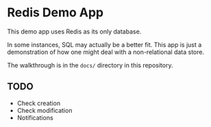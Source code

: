 Redis Demo App
===============

This demo app uses Redis as its only database.

In some instances, SQL may actually be a better fit. This app is just
a demonstration of how one might deal with a non-relational data store.

The walkthrough is in the `docs/` directory in this repository.


## TODO

* Check creation
* Check modification
* Notifications